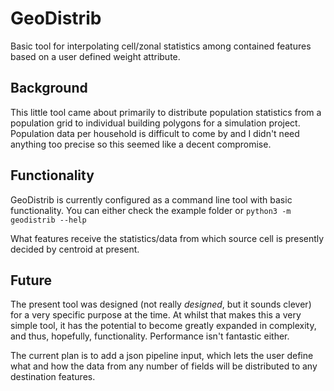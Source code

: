 # GeoDistrib
Basic tool for interpolating cell/zonal statistics among contained features based on a user defined weight attribute.

## Background
This little tool came about primarily to distribute population statistics from a population grid to individual building polygons for a simulation project. Population data per household is difficult to come by and I didn't need anything too precise so this seemed like a decent compromise. 

## Functionality
GeoDistrib is currently configured as a command line tool with basic functionality. You can either check the example folder or `python3 -m geodistrib --help`

What features receive the statistics/data from which source cell is presently decided by centroid at present.

## Future
The present tool was designed (not really *designed*, but it sounds clever) for a very specific purpose at the time. At whilst that makes this a very simple tool, it has the potential to become greatly expanded in complexity, and thus, hopefully, functionality. Performance isn't fantastic either.

The current plan is to add a json pipeline input, which lets the user define what and how the data from any number of fields will be distributed to any destination features. 